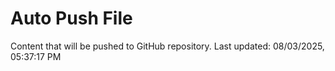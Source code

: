 # Auto Push File

Content that will be pushed to GitHub repository.
Last updated: 08/03/2025, 05:37:17 PM